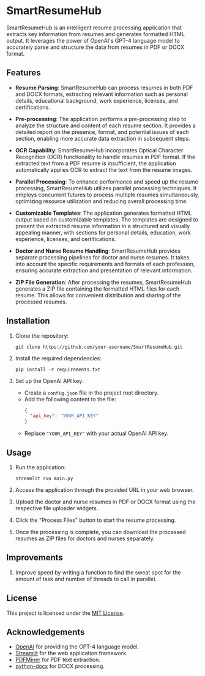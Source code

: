 # SmartResumeHub

SmartResumeHub is an intelligent resume processing application that extracts key information from resumes and generates formatted HTML output. It leverages the power of OpenAI's GPT-4 language model to accurately parse and structure the data from resumes in PDF or DOCX format.

## Features

- **Resume Parsing**: SmartResumeHub can process resumes in both PDF and DOCX formats, extracting relevant information such as personal details, educational background, work experience, licenses, and certifications.

- **Pre-processing**: The application performs a pre-processing step to analyze the structure and content of each resume section. It provides a detailed report on the presence, format, and potential issues of each section, enabling more accurate data extraction in subsequent steps.

- **OCR Capability**: SmartResumeHub incorporates Optical Character Recognition (OCR) functionality to handle resumes in PDF format. If the extracted text from a PDF resume is insufficient, the application automatically applies OCR to extract the text from the resume images.

- **Parallel Processing**: To enhance performance and speed up the resume processing, SmartResumeHub utilizes parallel processing techniques. It employs concurrent futures to process multiple resumes simultaneously, optimizing resource utilization and reducing overall processing time.

- **Customizable Templates**: The application generates formatted HTML output based on customizable templates. The templates are designed to present the extracted resume information in a structured and visually appealing manner, with sections for personal details, education, work experience, licenses, and certifications.

- **Doctor and Nurse Resume Handling**: SmartResumeHub provides separate processing pipelines for doctor and nurse resumes. It takes into account the specific requirements and formats of each profession, ensuring accurate extraction and presentation of relevant information.

- **ZIP File Generation**: After processing the resumes, SmartResumeHub generates a ZIP file containing the formatted HTML files for each resume. This allows for convenient distribution and sharing of the processed resumes.

## Installation

1. Clone the repository:
   ```
   git clone https://github.com/your-username/SmartResumeHub.git
   ```

2. Install the required dependencies:
   ```
   pip install -r requirements.txt
   ```

3. Set up the OpenAI API key:
   - Create a `config.json` file in the project root directory.
   - Add the following content to the file:
     ```json
     {
       "api_key": "YOUR_API_KEY"
     }
     ```
   - Replace `"YOUR_API_KEY"` with your actual OpenAI API key.

## Usage

1. Run the application:
   ```
   streamlit run main.py
   ```

2. Access the application through the provided URL in your web browser.

3. Upload the doctor and nurse resumes in PDF or DOCX format using the respective file uploader widgets.

4. Click the "Process Files" button to start the resume processing.

5. Once the processing is complete, you can download the processed resumes as ZIP files for doctors and nurses separately.

## Improvements

1. Improve speed by writing a function to find the sweat spot for the amount of task and number of threads to call in parallel.

## License

This project is licensed under the [MIT License](LICENSE).

## Acknowledgements

- [OpenAI](https://openai.com) for providing the GPT-4 language model.
- [Streamlit](https://streamlit.io) for the web application framework.
- [PDFMiner](https://github.com/euske/pdfminer) for PDF text extraction.
- [python-docx](https://python-docx.readthedocs.io) for DOCX processing.